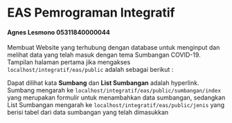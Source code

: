 # EAS Pemrograman Integratif
#### Agnes Lesmono 05311840000044
Membuat Website yang terhubung dengan database untuk menginput dan melihat data yang telah masuk dengan tema Sumbangan COVID-19. 
Tampilan halaman pertama jika mengakses `localhost/integratif/eas/public` adalah sebagai berikut :

Dapat dilihat kata **Sumbang** dan **List Sumbangan** adalah hyperlink. Sumbang mengarah ke `localhost/integratif/eas/public/sumbangan/index` yang merupakan formulir untuk menambahkan data sumbangan, sedangkan List Sumbangan mengarah ke `localhost/integratif/eas/public/jenis` yang berisi tabel dari data sumbangan yang telah dimasukkan
